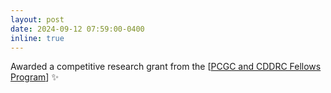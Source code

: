 ```yaml
---
layout: post
date: 2024-09-12 07:59:00-0400
inline: true
---
```

Awarded a competitive research grant from the [[PCGC and CDDRC Fellows Program](https://benchtobassinet.com/?page_id=2531)] :sparkles:
